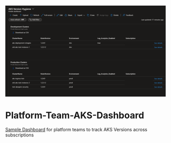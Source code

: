 ![alt text](https://raw.githubusercontent.com/aymenfurter/Platform-Team-AKS-Dashboard/main/preview.png)

# Platform-Team-AKS-Dashboard
[Sample Dashboard](https://github.com/aymenfurter/Platform-Team-AKS-Dashboard/blob/main/dashboard.json) for platform teams to track AKS Versions across subscriptions 

